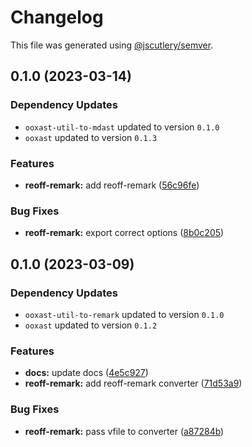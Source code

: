 # Changelog

This file was generated using [@jscutlery/semver](https://github.com/jscutlery/semver).

## 0.1.0 (2023-03-14)

### Dependency Updates

- `ooxast-util-to-mdast` updated to version `0.1.0`
- `ooxast` updated to version `0.1.3`

### Features

- **reoff-remark:** add reoff-remark ([56c96fe](https://github.com/TrialAndErrorOrg/parsers/commit/56c96fea61af92eac769096b9e33e0a69a596f58))

### Bug Fixes

- **reoff-remark:** export correct options ([8b0c205](https://github.com/TrialAndErrorOrg/parsers/commit/8b0c2055ae6dcaa41c09c7d53624379f69ca5e52))

## 0.1.0 (2023-03-09)

### Dependency Updates

- `ooxast-util-to-remark` updated to version `0.1.0`
- `ooxast` updated to version `0.1.2`

### Features

- **docs:** update docs ([4e5c927](https://github.com/TrialAndErrorOrg/parsers/commit/4e5c927d745469aa1e1cc584d9d218bc88f87e4f))
- **reoff-remark:** add reoff-remark converter ([71d53a9](https://github.com/TrialAndErrorOrg/parsers/commit/71d53a9984b5696db8bd92493e56fef7976567f1))

### Bug Fixes

- **reoff-remark:** pass vfile to converter ([a87284b](https://github.com/TrialAndErrorOrg/parsers/commit/a87284bf345f4f0ad40eaf351ee86a3a47d8c98e))
